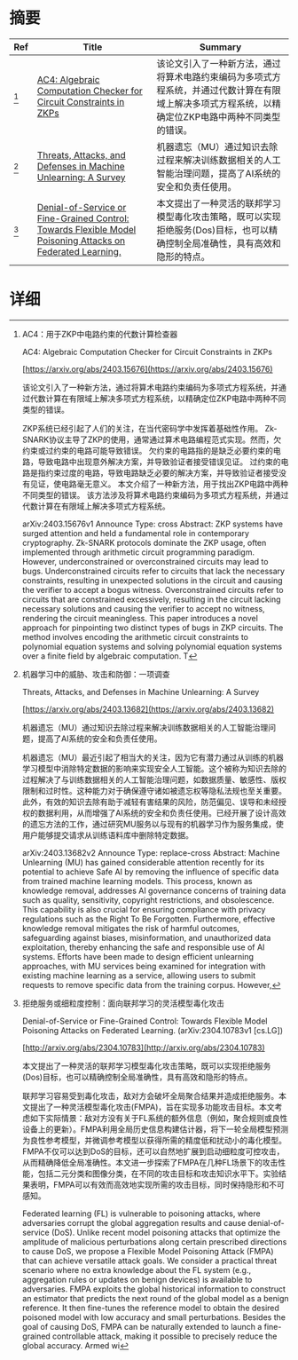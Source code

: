 # 摘要

| Ref | Title | Summary |
| --- | --- | --- |
| [^1] | [AC4: Algebraic Computation Checker for Circuit Constraints in ZKPs](https://arxiv.org/abs/2403.15676) | 该论文引入了一种新方法，通过将算术电路约束编码为多项式方程系统，并通过代数计算在有限域上解决多项式方程系统，以精确定位ZKP电路中两种不同类型的错误。 |
| [^2] | [Threats, Attacks, and Defenses in Machine Unlearning: A Survey](https://arxiv.org/abs/2403.13682) | 机器遗忘（MU）通过知识去除过程来解决训练数据相关的人工智能治理问题，提高了AI系统的安全和负责任使用。 |
| [^3] | [Denial-of-Service or Fine-Grained Control: Towards Flexible Model Poisoning Attacks on Federated Learning.](http://arxiv.org/abs/2304.10783) | 本文提出了一种灵活的联邦学习模型毒化攻击策略，既可以实现拒绝服务(Dos)目标，也可以精确控制全局准确性，具有高效和隐形的特点。 |

# 详细

[^1]: AC4：用于ZKP中电路约束的代数计算检查器

    AC4: Algebraic Computation Checker for Circuit Constraints in ZKPs

    [https://arxiv.org/abs/2403.15676](https://arxiv.org/abs/2403.15676)

    该论文引入了一种新方法，通过将算术电路约束编码为多项式方程系统，并通过代数计算在有限域上解决多项式方程系统，以精确定位ZKP电路中两种不同类型的错误。

    

    ZKP系统已经引起了人们的关注，在当代密码学中发挥着基础性作用。 Zk-SNARK协议主导了ZKP的使用，通常通过算术电路编程范式实现。然而，欠约束或过约束的电路可能导致错误。 欠约束的电路指的是缺乏必要约束的电路，导致电路中出现意外解决方案，并导致验证者接受错误见证。 过约束的电路是指约束过度的电路，导致电路缺乏必要的解决方案，并导致验证者接受没有见证，使电路毫无意义。 本文介绍了一种新方法，用于找出ZKP电路中两种不同类型的错误。 该方法涉及将算术电路约束编码为多项式方程系统，并通过代数计算在有限域上解决多项式方程系统。

    arXiv:2403.15676v1 Announce Type: cross  Abstract: ZKP systems have surged attention and held a fundamental role in contemporary cryptography. Zk-SNARK protocols dominate the ZKP usage, often implemented through arithmetic circuit programming paradigm. However, underconstrained or overconstrained circuits may lead to bugs. Underconstrained circuits refer to circuits that lack the necessary constraints, resulting in unexpected solutions in the circuit and causing the verifier to accept a bogus witness. Overconstrained circuits refer to circuits that are constrained excessively, resulting in the circuit lacking necessary solutions and causing the verifier to accept no witness, rendering the circuit meaningless. This paper introduces a novel approach for pinpointing two distinct types of bugs in ZKP circuits. The method involves encoding the arithmetic circuit constraints to polynomial equation systems and solving polynomial equation systems over a finite field by algebraic computation. T
    
[^2]: 机器学习中的威胁、攻击和防御：一项调查

    Threats, Attacks, and Defenses in Machine Unlearning: A Survey

    [https://arxiv.org/abs/2403.13682](https://arxiv.org/abs/2403.13682)

    机器遗忘（MU）通过知识去除过程来解决训练数据相关的人工智能治理问题，提高了AI系统的安全和负责任使用。

    

    机器遗忘（MU）最近引起了相当大的关注，因为它有潜力通过从训练的机器学习模型中消除特定数据的影响来实现安全人工智能。这个被称为知识去除的过程解决了与训练数据相关的人工智能治理问题，如数据质量、敏感性、版权限制和过时性。这种能力对于确保遵守诸如被遗忘权等隐私法规也至关重要。此外，有效的知识去除有助于减轻有害结果的风险，防范偏见、误导和未经授权的数据利用，从而增强了AI系统的安全和负责任使用。已经开展了设计高效的遗忘方法的工作，通过研究MU服务以与现有的机器学习作为服务集成，使用户能够提交请求从训练语料库中删除特定数据。

    arXiv:2403.13682v2 Announce Type: replace-cross  Abstract: Machine Unlearning (MU) has gained considerable attention recently for its potential to achieve Safe AI by removing the influence of specific data from trained machine learning models. This process, known as knowledge removal, addresses AI governance concerns of training data such as quality, sensitivity, copyright restrictions, and obsolescence. This capability is also crucial for ensuring compliance with privacy regulations such as the Right To Be Forgotten. Furthermore, effective knowledge removal mitigates the risk of harmful outcomes, safeguarding against biases, misinformation, and unauthorized data exploitation, thereby enhancing the safe and responsible use of AI systems. Efforts have been made to design efficient unlearning approaches, with MU services being examined for integration with existing machine learning as a service, allowing users to submit requests to remove specific data from the training corpus. However, 
    
[^3]: 拒绝服务或细粒度控制：面向联邦学习的灵活模型毒化攻击

    Denial-of-Service or Fine-Grained Control: Towards Flexible Model Poisoning Attacks on Federated Learning. (arXiv:2304.10783v1 [cs.LG])

    [http://arxiv.org/abs/2304.10783](http://arxiv.org/abs/2304.10783)

    本文提出了一种灵活的联邦学习模型毒化攻击策略，既可以实现拒绝服务(Dos)目标，也可以精确控制全局准确性，具有高效和隐形的特点。

    

    联邦学习容易受到毒化攻击，敌对方会破坏全局聚合结果并造成拒绝服务。本文提出了一种灵活模型毒化攻击(FMPA)，旨在实现多功能攻击目标。本文考虑如下实际情景：敌对方没有关于FL系统的额外信息（例如，聚合规则或良性设备上的更新）。FMPA利用全局历史信息构建估计器，将下一轮全局模型预测为良性参考模型，并微调参考模型以获得所需的精度低和扰动小的毒化模型。FMPA不仅可以达到DoS的目标，还可以自然地扩展到启动细粒度可控攻击，从而精确降低全局准确性。本文进一步探索了FMPA在几种FL场景下的攻击性能，包括二元分类和图像分类，在不同的攻击目标和攻击知识水平下。实验结果表明，FMPA可以有效而高效地实现所需的攻击目标，同时保持隐形和不可感知。

    Federated learning (FL) is vulnerable to poisoning attacks, where adversaries corrupt the global aggregation results and cause denial-of-service (DoS). Unlike recent model poisoning attacks that optimize the amplitude of malicious perturbations along certain prescribed directions to cause DoS, we propose a Flexible Model Poisoning Attack (FMPA) that can achieve versatile attack goals. We consider a practical threat scenario where no extra knowledge about the FL system (e.g., aggregation rules or updates on benign devices) is available to adversaries. FMPA exploits the global historical information to construct an estimator that predicts the next round of the global model as a benign reference. It then fine-tunes the reference model to obtain the desired poisoned model with low accuracy and small perturbations. Besides the goal of causing DoS, FMPA can be naturally extended to launch a fine-grained controllable attack, making it possible to precisely reduce the global accuracy. Armed wi
    

